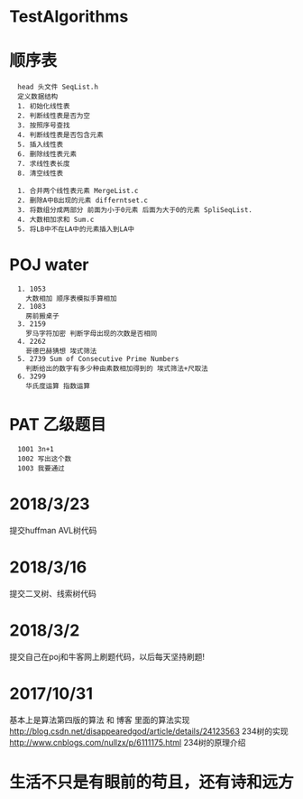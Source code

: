 # TestAlgorithms

  # 顺序表
      head 头文件 SeqList.h
      定义数据结构
      1. 初始化线性表
      2. 判断线性表是否为空
      3. 按照序号查找
      4. 判断线性表是否包含元素
      5. 插入线性表
      6. 删除线性表元素
      7. 求线性表长度
      8. 清空线性表

      1. 合并两个线性表元素 MergeList.c
      2. 删除A中B出现的元素 differntset.c
      3. 将数组分成两部分 前面为小于0元素 后面为大于0的元素 SpliSeqList.
      4. 大数相加求和 Sum.c
      5. 将LB中不在LA中的元素插入到LA中
  # POJ water
      1. 1053
        大数相加 顺序表模拟手算相加
      2. 1083
        房前搬桌子 
      3. 2159
        罗马字符加密 判断字母出现的次数是否相同
      4. 2262
        哥德巴赫猜想 埃式筛法
      5. 2739 Sum of Consecutive Prime Numbers
        判断给出的数字有多少种由素数相加得到的 埃式筛法+尺取法
      6. 3299
        华氏度运算 指数运算
  # PAT 乙级题目
      1001 3n+1 
      1002 写出这个数
      1003 我要通过 

  # 2018/3/23
  提交huffman AVL树代码
  # 2018/3/16
  提交二叉树、线索树代码
  # 2018/3/2
  提交自己在poj和牛客网上刷题代码，以后每天坚持刷题!
  # 2017/10/31
  基本上是算法第四版的算法 和 博客 里面的算法实现  
   http://blog.csdn.net/disappearedgod/article/details/24123563 234树的实现</br>
   http://www.cnblogs.com/nullzx/p/6111175.html 234树的原理介绍</br>
  # 生活不只是有眼前的苟且，还有诗和远方
